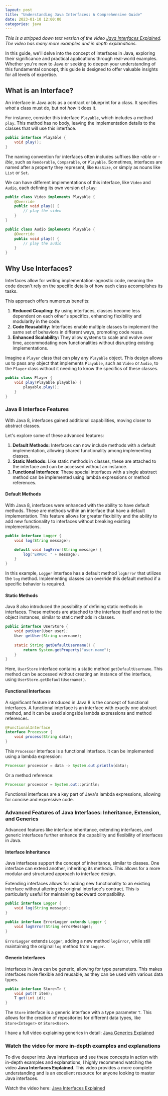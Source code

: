 ```yaml
---
layout: post
title: "Understanding Java Interfaces: A Comprehensive Guide"
date: 2023-01-10 12:00:00
categories: java
---
```


_This is a stripped down text version of the video [Java Interfaces Explained](https://youtu.be/BrUuDnmtvK8). The video has many more examples and in depth explanations._

In this guide, we'll delve into the concept of interfaces in Java, exploring their significance and practical applications through real-world examples.
Whether you're new to Java or seeking to deepen your understanding of this fundamental concept, this guide is designed to offer valuable insights for all levels of expertise.

## What is an Interface?

An interface in Java acts as a contract or blueprint for a class.
It specifies _what_ a class must do, but not _how_ it does it.


For instance, consider this interface `Playable`, which includes a method `play`.
This method has no body, leaving the implementation details to the classes that will use this interface.

```java
public interface Playable {
    void play();
}
```

The naming convention for interfaces often includes suffixes like *-able* or *-ible*, such as `Renderable`, `Comparable`, or `Playable`.
Sometimes, interfaces are named after a property they represent, like `HasSize`, or simply as nouns like `List` or `Set`.

We can have different implementations of this interface, like `Video` and `Audio`, each defining its own version of `play`:

```java
public class Video implements Playable {
    @Override
    public void play() {
        // play the video
    }
}

public class Audio implements Playable {
    @Override
    public void play() {
        // play the audio
    }
}
```

## Why Use Interfaces?

Interfaces allow for writing implementation-agnostic code, meaning the code doesn't rely on the specific details of how each class accomplishes its tasks.

This approach offers numerous benefits:

1. **Reduced Coupling:** By using interfaces, classes become less dependent on each other's specifics, enhancing flexibility and modularity in the code.
2. **Code Reusability:** Interfaces enable multiple classes to implement the same set of behaviors in different ways, promoting code reuse.
3. **Enhanced Scalability:** They allow systems to scale and evolve over time, accommodating new functionalities without disrupting existing implementations.

Imagine a `Player` class that can play any `Playable` object.
This design allows us to pass any object that implements `Playable`, such as `Video` or `Audio`, to the `Player` class without it needing to know the specifics of these classes.

```java
public class Player {
    void play(Playable playable) {
        playable.play();
    }
}
```

### Java 8 Interface Features

With Java 8, interfaces gained additional capabilities, moving closer to abstract classes.

Let's explore some of these advanced features:

1. **Default Methods:** Interfaces can now include methods with a default implementation, allowing shared functionality among implementing classes.
2. **Static Methods:** Like static methods in classes, these are attached to the interface and can be accessed without an instance.
3. **Functional Interfaces:** These special interfaces with a single abstract method can be implemented using lambda expressions or method references.

#### Default Methods

With Java 8, interfaces were enhanced with the ability to have default methods.
These are methods within an interface that have a default implementation.
This feature allows for greater flexibility and the ability to add new functionality to interfaces without breaking existing implementations.

```java
public interface Logger {
    void log(String message);

    default void logError(String message) {
        log("ERROR: " + message);
    }
}
```

In this example, `Logger` interface has a default method `logError` that utilizes the `log` method.
Implementing classes can override this default method if a specific behavior is required.

#### Static Methods

Java 8 also introduced the possibility of defining static methods in interfaces.
These methods are attached to the interface itself and not to the object instances, similar to static methods in classes.

```java
public interface UserStore {
    void putUser(User user);
    User getUser(String username);
    
    static String getDefaultUsername() {
        return System.getProperty("user.name");
    }
}
```

Here, `UserStore` interface contains a static method `getDefaultUsername`.
This method can be accessed without creating an instance of the interface, using `UserStore.getDefaultUsername()`.

#### Functional Interfaces

A significant feature introduced in Java 8 is the concept of functional interfaces.
A functional interface is an interface with exactly one abstract method, and it can be used alongside lambda expressions and method references.

```java
@FunctionalInterface
interface Processor {
    void process(String data);
}
```

This `Processor` interface is a functional interface.
It can be implemented using a lambda expression:

```java
Processor processor = data -> System.out.println(data);
```

Or a method reference:

```java
Processor processor = System.out::println;
```

Functional interfaces are a key part of Java's lambda expressions, allowing for concise and expressive code.

### Advanced Features of Java Interfaces: Inheritance, Extension, and Generics

Advanced features like interface inheritance, extending interfaces, and generic interfaces further enhance the capability and flexibility of interfaces in Java.

#### Interface Inheritance

Java interfaces support the concept of inheritance, similar to classes.
One interface can extend another, inheriting its methods.
This allows for a more modular and structured approach to interface design.

Extending interfaces allows for adding new functionality to an existing interface without altering the original interface's contract.
This is particularly useful for maintaining backward compatibility.

```java
public interface Logger {
    void log(String message);
}

public interface ErrorLogger extends Logger {
    void logError(String errorMessage);
}
```

`ErrorLogger` extends `Logger`, adding a new method `logError`, while still maintaining the original `log` method from `Logger`.

#### Generic Interfaces

Interfaces in Java can be generic, allowing for type parameters.
This makes interfaces more flexible and reusable, as they can be used with various data types.

```java
public interface Store<T> {
    void put(T item);
    T get(int id);
}
```

The `Store` interface is a generic interface with a type parameter `T`.
This allows for the creation of repositories for different data types, like `Store<Integer>` or `Store<User>`.

I have a full video explaining generics in detail: [Java Generics Explained](https://youtu.be/CN27X68YO4I)

### Watch the video for more in-depth examples and explanations

To dive deeper into Java interfaces and see these concepts in action with in-depth examples and explanations, I highly recommend watching the video **Java Interfaces Explained**.
This video provides a more complete understanding and is an excellent resource for anyone looking to master Java interfaces.

Watch the video here: [Java Interfaces Explained](https://youtu.be/BrUuDnmtvK8)
